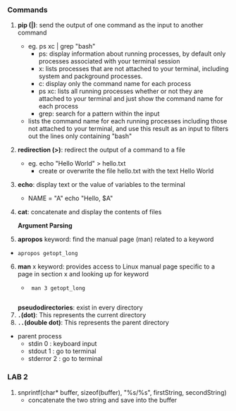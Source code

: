 ### Commands
1. **pip (|)**: send the output of one command as the input to another command
   - eg. ps xc | grep "bash"
     - ps: display information about running processes, by default only processes associated with your terminal session
     - x: lists processes that are not attached to your terminal, including system and packground processes.
     - c: display only the command name for each process
     - ps xc: lists all running processes whether or not they are attached to your terminal and just show the command name for each process
     - grep: search for a pattern within the input
   - lists the command name for each running processes including those not attached to your terminal, and use this result as an input to filters out the lines only containing "bash"
2. **redirection (>)**: redirect the output of a command to a file
   - eg. echo "Hello World" > hello.txt
     - create or overwrite the file hello.txt with the text Hello World

3. **echo**: display text or the value of variables to the terminal
   - NAME = "A"
    echo "Hello, $A"
4. **cat**: concatenate and display the contents of files
   
    **Argument Parsing**
5. **apropos** keyword: find the manual page (man) related to a keyword
  - ```
    apropos getopt_long
6. **man** x keyword: provides access to Linux manual page specific to a page in section x and looking up for keyword
   - ```
      man 3 getopt_long
    
    **pseudodirectories**: exist in every directory 
7. **```.```(dot)**: This represents the current directory
8. **```..```(double dot)**: This represents the parent directory


- parent process
  - stdin 0 : keyboard input
  - stdout 1 : go to terminal
  - stderror 2 : go to terminal


### LAB 2
1. snprintf(char* buffer, sizeof(buffer), "%s/%s", firstString, secondString)
   - concatenate the two string and save into the buffer